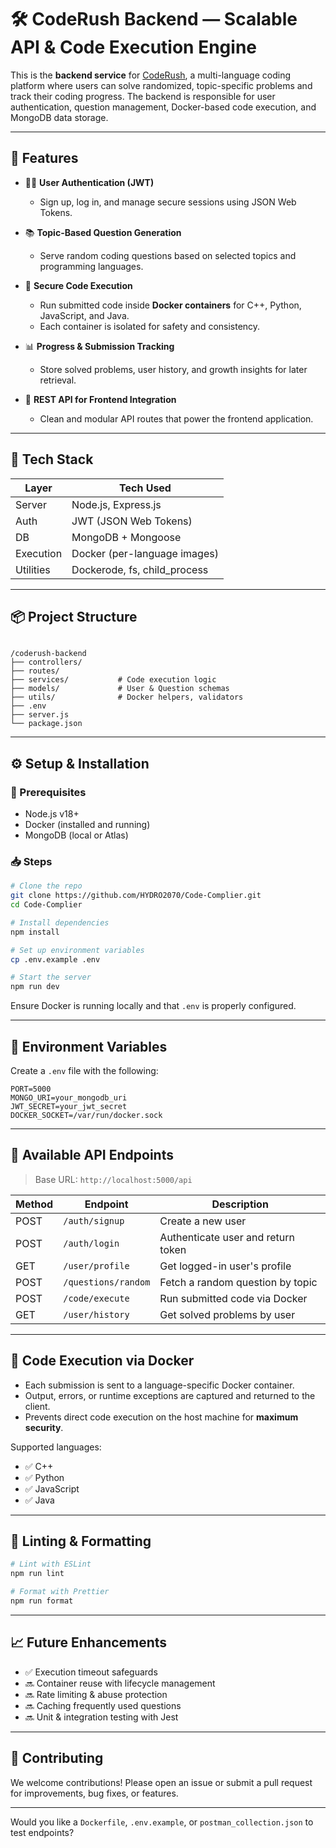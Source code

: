 # 🛠️ CodeRush Backend — Scalable API & Code Execution Engine

This is the **backend service** for [CodeRush](https://github.com/HYDRO2070/coderush), a multi-language coding platform where users can solve randomized, topic-specific problems and track their coding progress. The backend is responsible for user authentication, question management, Docker-based code execution, and MongoDB data storage.

---

## 🚀 Features

- 🧑‍💻 **User Authentication (JWT)**
  - Sign up, log in, and manage secure sessions using JSON Web Tokens.

- 📚 **Topic-Based Question Generation**
  - Serve random coding questions based on selected topics and programming languages.

- 🐳 **Secure Code Execution**
  - Run submitted code inside **Docker containers** for C++, Python, JavaScript, and Java.
  - Each container is isolated for safety and consistency.

- 📊 **Progress & Submission Tracking**
  - Store solved problems, user history, and growth insights for later retrieval.

- 🧩 **REST API for Frontend Integration**
  - Clean and modular API routes that power the frontend application.

---

## 🧱 Tech Stack

| Layer        | Tech Used               |
|--------------|--------------------------|
| Server       | Node.js, Express.js      |
| Auth         | JWT (JSON Web Tokens)    |
| DB           | MongoDB + Mongoose       |
| Execution    | Docker (per-language images) |
| Utilities    | Dockerode, fs, child_process |

---

## 📦 Project Structure

```

/coderush-backend
├── controllers/
├── routes/
├── services/           # Code execution logic
├── models/             # User & Question schemas
├── utils/              # Docker helpers, validators
├── .env
├── server.js
└── package.json

````

---

## ⚙️ Setup & Installation

### 🔧 Prerequisites

- Node.js v18+
- Docker (installed and running)
- MongoDB (local or Atlas)

### 📥 Steps

```bash
# Clone the repo
git clone https://github.com/HYDRO2070/Code-Complier.git
cd Code-Complier

# Install dependencies
npm install

# Set up environment variables
cp .env.example .env

# Start the server
npm run dev
````

Ensure Docker is running locally and that `.env` is properly configured.

---

## 🔐 Environment Variables

Create a `.env` file with the following:

```
PORT=5000
MONGO_URI=your_mongodb_uri
JWT_SECRET=your_jwt_secret
DOCKER_SOCKET=/var/run/docker.sock
```

---

## 🔌 Available API Endpoints

> Base URL: `http://localhost:5000/api`

| Method | Endpoint            | Description                        |
| ------ | ------------------- | ---------------------------------- |
| POST   | `/auth/signup`      | Create a new user                  |
| POST   | `/auth/login`       | Authenticate user and return token |
| GET    | `/user/profile`     | Get logged-in user's profile       |
| POST   | `/questions/random` | Fetch a random question by topic   |
| POST   | `/code/execute`     | Run submitted code via Docker      |
| GET    | `/user/history`     | Get solved problems by user        |

---

## 🧪 Code Execution via Docker

* Each submission is sent to a language-specific Docker container.
* Output, errors, or runtime exceptions are captured and returned to the client.
* Prevents direct code execution on the host machine for **maximum security**.

Supported languages:

* ✅ C++
* ✅ Python
* ✅ JavaScript
* ✅ Java

---

## 🧼 Linting & Formatting

```bash
# Lint with ESLint
npm run lint

# Format with Prettier
npm run format
```

---

## 📈 Future Enhancements

* ✅ Execution timeout safeguards
* 🔜 Container reuse with lifecycle management
* 🔜 Rate limiting & abuse protection
* 🔜 Caching frequently used questions
* 🔜 Unit & integration testing with Jest

---

## 🤝 Contributing

We welcome contributions! Please open an issue or submit a pull request for improvements, bug fixes, or features.


---

Would you like a `Dockerfile`, `.env.example`, or `postman_collection.json` to test endpoints?
```

